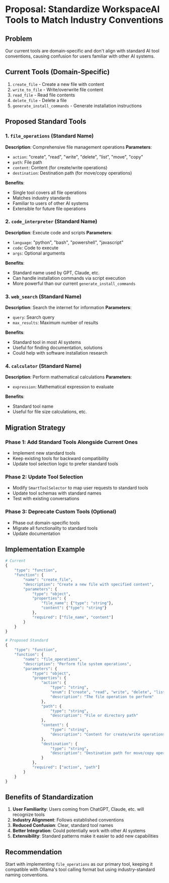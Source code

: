 # Proposal: Standardize WorkspaceAI Tools to Match Industry Conventions

## Problem
Our current tools are domain-specific and don't align with standard AI tool conventions, causing confusion for users familiar with other AI systems.

## Current Tools (Domain-Specific)
1. `create_file` - Create a new file with content
2. `write_to_file` - Write/overwrite file content  
3. `read_file` - Read file contents
4. `delete_file` - Delete a file
5. `generate_install_commands` - Generate installation instructions

## Proposed Standard Tools

### 1. `file_operations` (Standard Name)
**Description**: Comprehensive file management operations
**Parameters**:
- `action`: "create", "read", "write", "delete", "list", "move", "copy"
- `path`: File path
- `content`: Content (for create/write operations)
- `destination`: Destination path (for move/copy operations)

**Benefits**:
- Single tool covers all file operations
- Matches industry standards
- Familiar to users of other AI systems
- Extensible for future file operations

### 2. `code_interpreter` (Standard Name)  
**Description**: Execute code and scripts
**Parameters**:
- `language`: "python", "bash", "powershell", "javascript"
- `code`: Code to execute
- `args`: Optional arguments

**Benefits**:
- Standard name used by GPT, Claude, etc.
- Can handle installation commands via script execution
- More powerful than our current `generate_install_commands`

### 3. `web_search` (Standard Name)
**Description**: Search the internet for information
**Parameters**:
- `query`: Search query
- `max_results`: Maximum number of results

**Benefits**:
- Standard tool in most AI systems
- Useful for finding documentation, solutions
- Could help with software installation research

### 4. `calculator` (Standard Name)
**Description**: Perform mathematical calculations
**Parameters**:
- `expression`: Mathematical expression to evaluate

**Benefits**:
- Standard tool name
- Useful for file size calculations, etc.

## Migration Strategy

### Phase 1: Add Standard Tools Alongside Current Ones
- Implement new standard tools
- Keep existing tools for backward compatibility
- Update tool selection logic to prefer standard tools

### Phase 2: Update Tool Selection
- Modify `SmartToolSelector` to map user requests to standard tools
- Update tool schemas with standard names
- Test with existing conversations

### Phase 3: Deprecate Custom Tools (Optional)
- Phase out domain-specific tools
- Migrate all functionality to standard tools
- Update documentation

## Implementation Example

```python
# Current
{
    "type": "function",
    "function": {
        "name": "create_file",
        "description": "Create a new file with specified content",
        "parameters": {
            "type": "object",
            "properties": {
                "file_name": {"type": "string"},
                "content": {"type": "string"}
            },
            "required": ["file_name", "content"]
        }
    }
}

# Proposed Standard
{
    "type": "function", 
    "function": {
        "name": "file_operations",
        "description": "Perform file system operations",
        "parameters": {
            "type": "object",
            "properties": {
                "action": {
                    "type": "string",
                    "enum": ["create", "read", "write", "delete", "list", "move", "copy"],
                    "description": "The file operation to perform"
                },
                "path": {
                    "type": "string", 
                    "description": "File or directory path"
                },
                "content": {
                    "type": "string",
                    "description": "Content for create/write operations"
                },
                "destination": {
                    "type": "string",
                    "description": "Destination path for move/copy operations"
                }
            },
            "required": ["action", "path"]
        }
    }
}
```

## Benefits of Standardization

1. **User Familiarity**: Users coming from ChatGPT, Claude, etc. will recognize tools
2. **Industry Alignment**: Follows established conventions
3. **Reduced Confusion**: Clear, standard tool names
4. **Better Integration**: Could potentially work with other AI systems
5. **Extensibility**: Standard patterns make it easier to add new capabilities

## Recommendation

Start with implementing `file_operations` as our primary tool, keeping it compatible with Ollama's tool calling format but using industry-standard naming conventions.
